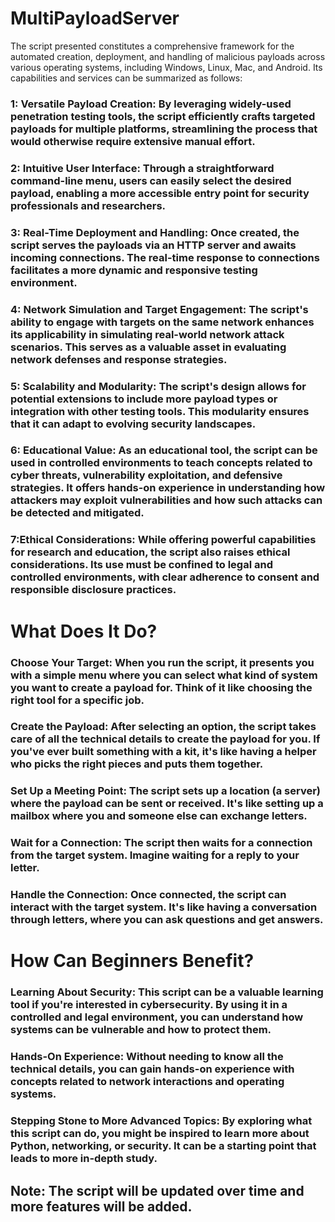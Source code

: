 # MultiPayloadServer
The script presented constitutes a comprehensive framework for the automated creation, deployment, and handling of malicious payloads across various operating systems, including Windows, Linux, Mac, and Android. Its capabilities and services can be summarized as follows:

### 1: Versatile Payload Creation: By leveraging widely-used penetration testing tools, the script efficiently crafts targeted payloads for multiple platforms, streamlining the process that would otherwise require extensive manual effort.

### 2: Intuitive User Interface: Through a straightforward command-line menu, users can easily select the desired payload, enabling a more accessible entry point for security professionals and researchers.

### 3: Real-Time Deployment and Handling: Once created, the script serves the payloads via an HTTP server and awaits incoming connections. The real-time response to connections facilitates a more dynamic and responsive testing environment.

### 4: Network Simulation and Target Engagement: The script's ability to engage with targets on the same network enhances its applicability in simulating real-world network attack scenarios. This serves as a valuable asset in evaluating network defenses and response strategies.

### 5: Scalability and Modularity: The script's design allows for potential extensions to include more payload types or integration with other testing tools. This modularity ensures that it can adapt to evolving security landscapes.

### 6: Educational Value: As an educational tool, the script can be used in controlled environments to teach concepts related to cyber threats, vulnerability exploitation, and defensive strategies. It offers hands-on experience in understanding how attackers may exploit vulnerabilities and how such attacks can be detected and mitigated.

### 7:Ethical Considerations: While offering powerful capabilities for research and education, the script also raises ethical considerations. Its use must be confined to legal and controlled environments, with clear adherence to consent and responsible disclosure practices.

# What Does It Do?

### Choose Your Target: When you run the script, it presents you with a simple menu where you can select what kind of system you want to create a payload for. Think of it like choosing the right tool for a specific job.

### Create the Payload: After selecting an option, the script takes care of all the technical details to create the payload for you. If you've ever built something with a kit, it's like having a helper who picks the right pieces and puts them together.

### Set Up a Meeting Point: The script sets up a location (a server) where the payload can be sent or received. It's like setting up a mailbox where you and someone else can exchange letters.

### Wait for a Connection: The script then waits for a connection from the target system. Imagine waiting for a reply to your letter.

### Handle the Connection: Once connected, the script can interact with the target system. It's like having a conversation through letters, where you can ask questions and get answers.

# How Can Beginners Benefit?

### Learning About Security: This script can be a valuable learning tool if you're interested in cybersecurity. By using it in a controlled and legal environment, you can understand how systems can be vulnerable and how to protect them.

### Hands-On Experience: Without needing to know all the technical details, you can gain hands-on experience with concepts related to network interactions and operating systems.

### Stepping Stone to More Advanced Topics: By exploring what this script can do, you might be inspired to learn more about Python, networking, or security. It can be a starting point that leads to more in-depth study.


## Note: The script will be updated over time and more features will be added.
